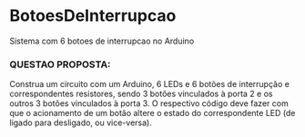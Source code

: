 # BotoesDeInterrupcao
Sistema com 6 botoes de interrupcao no Arduino

### QUESTAO PROPOSTA:

Construa um circuito com um Arduino, 6 LEDs e 6 botões de interrupção e correspondentes resistores, sendo 3 botões vinculados à porta 2 e os outros 3 botões vinculados à porta 3. O respectivo código deve fazer com que o acionamento de um botão altere o estado do correspondente LED (de ligado para desligado, ou vice-versa).

